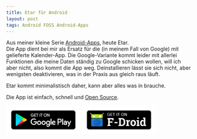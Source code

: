 ```yaml
---
title: Etar für Android
layout: post
tags: Android FOSS Android-Apps
---
```

Aus meiner kleine Serie [Android-Apps](/tag/android-apps/), heute Etar.<br>
Die App dient bei mir als Ersatz für die (in meinem Fall von Google) mit gelieferte Kalender-App. Die Google-Variante kommt leider mit allerlei Funktionen die meine Daten ständig zu Google schicken wollen, will ich aber nicht, also kommt die App weg. Deinstallieren lässt sie sich nicht, aber wenigsten deaktivieren, was in der Praxis aus gleich raus läuft.

Etar kommt minimalistisch daher, kann aber alles was in brauche.

Die App ist einfach, schnell und [Open Source](https://github.com/Etar-Group/Etar-Calendar).
<!--more-->
[<img src="/assets/get_it_on_google_play.png" width="200px">](https://play.google.com/store/apps/details?id=ws.xsoh.etar)
[<img src="/assets/get_it_on_f-droid.png" width="200px">](https://f-droid.org/app/ws.xsoh.etar)

